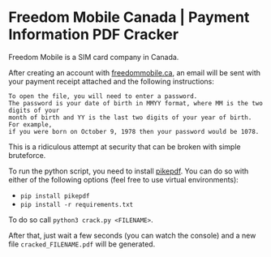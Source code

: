 # Freedom Mobile Canada | Payment Information PDF Cracker
Freedom Mobile is a SIM card company in Canada.

After creating an account with [freedommobile.ca](freedommobile.ca), an email will be sent with your payment receipt attached and the following instructions:

```
To open the file, you will need to enter a password. 
The password is your date of birth in MMYY format, where MM is the two digits of your
month of birth and YY is the last two digits of your year of birth. For example, 
if you were born on October 9, 1978 then your password would be 1078.
```

This is a ridiculous attempt at security that can be broken with simple bruteforce.

To run the python script, you need to install [pikepdf](https://github.com/pikepdf/pikepdf). You can do so with either of the following options (feel free to use virtual environments):
* `pip install pikepdf`
* `pip install -r requirements.txt`

To do so call `python3 crack.py <FILENAME>`.

After that, just wait a few seconds (you can watch the console) and a new file `cracked_FILENAME.pdf` will be generated.
